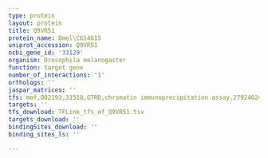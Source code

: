 ```yaml
---
type: protein
layout: protein
title: Q9VR51
protein_name: Dmel\CG14615
uniprot_accession: Q9VR51
ncbi_gene_id: '33129'
organism: Drosophila melanogaster
function: target gene
number_of_interactions: '1'
orthologs: ''
jaspar_matrices: ''
tfs: mof,O02193,31518,GTRD,chromatin immunoprecipitation assay,27924024%5Buid%5D,No
targets: ''
tfs_download: TFLink_tfs_of_Q9VR51.tsv
targets_download: ''
bindingSites_download: ''
binding_sites_ls: ''

---
```

